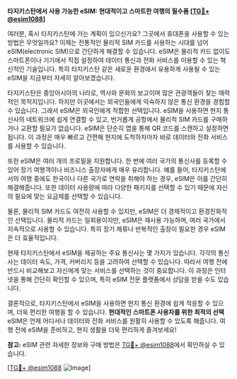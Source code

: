 **타지키스탄에서 사용 가능한 eSIM: 현대적이고 스마트한 여행의 필수품 [[TG💪+ @esim1088](https://t.me/s/esim1088)]**

여러분, 혹시 타지키스탄에 가는 계획이 있으신가요? 그곳에서 휴대폰을 사용할 수 있는 방법은 무엇일까요? 이제는 전통적인 물리적 SIM 카드를 사용하는 시대를 넘어 eSIM(electronic SIM)으로 간단하게 해결할 수 있습니다. eSIM은 물리적 카드 없이도 스마트폰이나 기기에서 직접 설정하여 데이터 통신과 전화 서비스를 이용할 수 있는 혁신적인 기술입니다. 특히 타지키스탄 같은 새로운 환경에서 유용하게 사용될 수 있는 eSIM을 지금부터 자세히 알아보겠습니다.

타지키스탄은 중앙아시아의 나라로, 역사와 문화의 보고이며 많은 관광객들이 찾는 매력적인 목적지입니다. 하지만 이곳에서는 외국인들에게 익숙하지 않은 통신 환경을 경험할 수 있습니다. 그래서 eSIM은 외국인에게 적합한 선택입니다. eSIM을 사용하면 현지 통신사의 네트워크에 쉽게 연결할 수 있고, 번거롭게 공항에서 물리적 SIM 카드를 구매하거나 교환할 필요가 없습니다. eSIM은 단순히 앱을 통해 QR 코드를 스캔하고 설정하면 됩니다. 이 과정은 매우 빠르고 간편해 현지에 도착하자마자 바로 데이터와 전화 서비스를 사용할 수 있습니다.

또한 eSIM은 여러 개의 프로필을 지원합니다. 한 번에 여러 국가의 통신사를 등록할 수 있어 장기 여행객이나 비즈니스 출장자에게 매우 유리합니다. 예를 들어, 타지키스탄에서의 여행 중에도 한국이나 다른 국가로 연락을 취해야 하는 경우, eSIM은 이를 간단히 해결해줍니다. 또한 데이터 사용량에 따라 다양한 패키지를 선택할 수 있기 때문에 자신의 필요에 맞는 요금제를 선택할 수 있습니다.

물론, 물리적 SIM 카드도 여전히 사용할 수 있지만, eSIM은 더 경제적이고 환경친화적인 선택입니다. 물리적 카드는 일회용이지만, eSIM은 재사용 가능하며, 여러 국가에서 지속적으로 사용할 수 있습니다. 특히 장기 체류나 반복적인 출장이 필요한 경우 eSIM은 더 효율적입니다.

현재 타지키스탄에서 eSIM을 제공하는 주요 통신사는 몇 가지가 있습니다. 각각의 통신사는 데이터 속도, 가격, 커버리지 등을 고려하여 선택할 수 있습니다. 따라서 여행 전에 반드시 비교해보고 자신에게 맞는 서비스를 선택하는 것이 중요합니다. 이 과정은 인터넷을 통해 간단히 확인할 수 있으며, 특히 eSIM 전문 플랫폼에서 상담을 받을 수도 있습니다.

결론적으로, 타지키스탄에서 eSIM을 사용하면 현지 통신 환경에 쉽게 적응할 수 있으며, 더욱 편리한 여행을 할 수 있습니다. **현대적인 스마트폰 사용자를 위한 최적의 선택** eSIM은 언제 어디서나 데이터와 전화 서비스를 원활히 사용할 수 있도록 해줍니다. 여행 전에 eSIM을 준비하고, 현지 생활을 더욱 편리하게 즐겨보세요! 

**참고:** eSIM 관련 자세한 정보와 구매 방법은 [TG💪+ @esim1088](https://t.me/s/esim1088)에서 확인하실 수 있습니다. 

[[TG💪+ @esim1088](https://t.me/s/esim1088) ![Image](https://i.postimg.cc/Y0z9fWf4/image.png)]